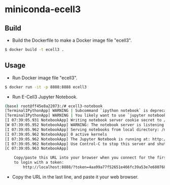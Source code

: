 miniconda-ecell3
================

Build
-----

* Build the Dockerfile to make a Docker image file "ecell3".
```bash
$ docker build -t ecell3 .
```

Usage
-----

* Run Docker image file "ecell3".
```bash
$ docker run -it -p 8888:8888 ecell3
```

* Run E-Cell3 Jupyter Notebook.
```bash
(base) root@ff45e8a22073:/# ecell3-notebook
[TerminalIPythonApp] WARNING | Subcommand `ipython notebook` is deprecated and will be removed in future versions.
[TerminalIPythonApp] WARNING | You likely want to use `jupyter notebook` in the future
[I 07:39:05.931 NotebookApp] Writing notebook server cookie secret to /root/.local/share/jupyter/runtime/notebook_cookie_secret
[W 07:39:05.952 NotebookApp] WARNING: The notebook server is listening on all IP addresses and not using encryption. This is not recommended.
[I 07:39:05.962 NotebookApp] Serving notebooks from local directory: /notebooks
[I 07:39:05.962 NotebookApp] 0 active kernels
[I 07:39:05.962 NotebookApp] The Jupyter Notebook is running at: http://[all ip addresses on your system]:8888/?token=4aa99a77f52651e466fc39a53e7e680768652da48086781d
[I 07:39:05.962 NotebookApp] Use Control-C to stop this server and shut down all kernels (twice to skip confirmation).
[C 07:39:05.963 NotebookApp]

    Copy/paste this URL into your browser when you connect for the first time,
    to login with a token:
        http://localhost:8888/?token=4aa99a77f52651e466fc39a53e7e680768652da48086781d
```

* Copy the URL in the last line, and paste it your web browser.
